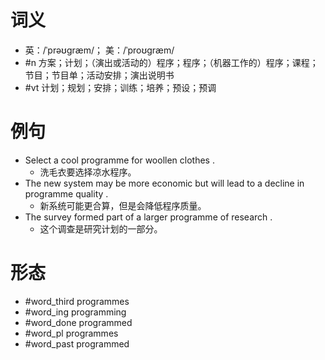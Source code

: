 # 词义
- 英：/ˈprəʊɡræm/； 美：/ˈproʊɡræm/
- #n 方案；计划；（演出或活动的）程序；程序；（机器工作的）程序；课程；节目；节目单；活动安排；演出说明书
- #vt 计划；规划；安排；训练；培养；预设；预调
# 例句
- Select a cool programme for woollen clothes .
	- 洗毛衣要选择凉水程序。
- The new system may be more economic but will lead to a decline in programme quality .
	- 新系统可能更合算，但是会降低程序质量。
- The survey formed part of a larger programme of research .
	- 这个调查是研究计划的一部分。
# 形态
- #word_third programmes
- #word_ing programming
- #word_done programmed
- #word_pl programmes
- #word_past programmed
